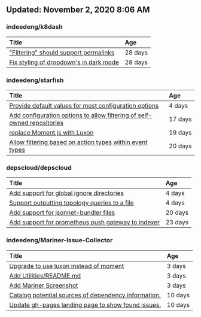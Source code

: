 ## Updated: November 2, 2020 8:06 AM


### indeedeng/k8dash
|**Title**|**Age**|
|:----|:----|
|["Filtering" should support permalinks](https://github.com/indeedeng/k8dash/issues/153)|28&nbsp;days|
|[Fix styling of dropdown's in dark mode](https://github.com/indeedeng/k8dash/issues/152)|28&nbsp;days|


### indeedeng/starfish
|**Title**|**Age**|
|:----|:----|
|[Provide default values for most configuration options](https://github.com/indeedeng/starfish/issues/78)|4&nbsp;days|
|[Add configuration options to allow filtering of self-owned repositories](https://github.com/indeedeng/starfish/issues/65)|17&nbsp;days|
|[replace Moment.js with Luxon](https://github.com/indeedeng/starfish/issues/60)|19&nbsp;days|
|[Allow filtering based on action types within event types](https://github.com/indeedeng/starfish/issues/58)|20&nbsp;days|


### depscloud/depscloud
|**Title**|**Age**|
|:----|:----|
|[Add support for global ignore directories](https://github.com/depscloud/depscloud/issues/137)|4&nbsp;days|
|[Support outputting topology queries to a file](https://github.com/depscloud/depscloud/issues/135)|4&nbsp;days|
|[Add support for jsonnet-bundler files](https://github.com/depscloud/depscloud/issues/115)|20&nbsp;days|
|[Add support for prometheus push gateway to indexer](https://github.com/depscloud/depscloud/issues/108)|23&nbsp;days|


### indeedeng/Mariner-Issue-Collector
|**Title**|**Age**|
|:----|:----|
|[Upgrade to use luxon instead of moment](https://github.com/indeedeng/Mariner-Issue-Collector/issues/31)|3&nbsp;days|
|[Add Utilities/README.md](https://github.com/indeedeng/Mariner-Issue-Collector/issues/30)|3&nbsp;days|
|[Add Mariner Screenshot](https://github.com/indeedeng/Mariner-Issue-Collector/issues/29)|3&nbsp;days|
|[Catalog potential sources of dependency information.](https://github.com/indeedeng/Mariner-Issue-Collector/issues/19)|10&nbsp;days|
|[Update gh-pages landing page to show found issues.](https://github.com/indeedeng/Mariner-Issue-Collector/issues/15)|10&nbsp;days|